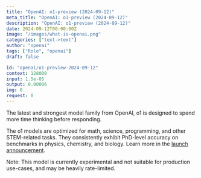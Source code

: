 ```yaml
---
title: "OpenAI: o1-preview (2024-09-12)"
meta_title: "OpenAI: o1-preview (2024-09-12)"
description: "OpenAI: o1-preview (2024-09-12)"
date: 2024-09-12T00:00:00Z
image: "/images/what-is-openai.png"
categories: ["text->text"]
author: "openai"
tags: ["Role", "openai"]
draft: false

id: "openai/o1-preview-2024-09-12"
context: 128000
input: 1.5e-05
output: 0.00006
img: 0
request: 0
---
```


The latest and strongest model family from OpenAI, o1 is designed to spend more time thinking before responding.

The o1 models are optimized for math, science, programming, and other STEM-related tasks. They consistently exhibit PhD-level accuracy on benchmarks in physics, chemistry, and biology. Learn more in the [launch announcement](https://openai.com/o1).

Note: This model is currently experimental and not suitable for production use-cases, and may be heavily rate-limited.

